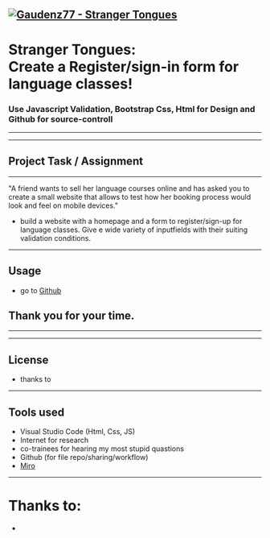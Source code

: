 [![Gaudenz77 - Stranger Tongues](https://img.shields.io/badge/Gaudenz77-Stranger_Tongues-2ea44f)](https://github.com/Gaudenz77/Stranger_Languages_Classes)
---
# Stranger Tongues:<br>Create a Register/sign-in form for language classes!
### Use Javascript Validation, Bootstrap Css, Html for Design and Github for source-controll
---


----
## Project Task / Assignment
---
"A friend wants to sell her language courses online and has asked you to create a small website that allows to test how her booking process would look and feel on mobile devices."
* build a website with a homepage and a form to register/sign-up for language classes. Give e wide variety of inputfields with their suiting validation conditions.

----
## Usage

* go to [Github](https://github.com/Gaudenz77/countdownalpha01)

## Thank you for your time.
---

----
## License
* thanks to 
----
## Tools used
* Visual Studio Code (Html, Css, JS)
* Internet for research
* co-trainees for hearing my most stupid quastions
* Github (for file repo/sharing/workflow)
* [Miro](https://miro.com/app/board/uXjVP5Gbswc=/?share_link_id=491420144069)
----
# Thanks to:
* 
